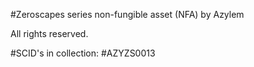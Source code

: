 #Zeroscapes series non-fungible asset (NFA) by Azylem

All rights reserved.

#SCID's in collection:
#AZYZS0013

